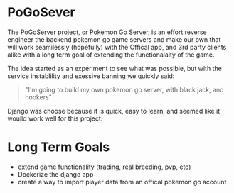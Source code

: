 # PoGoSever

The PoGoServer project, or Pokemon Go Server, is an effort reverse engineer the backend pokemon go game servers and make our own that will work seamilessly (hopefully) with the Offical app, and 3rd party clients alike with a long term goal of extending the functionalaity of the game.

The idea started as an experiment to see what was possible, but with the service instablility and exessive banning we quickly said:
> "I'm going to build my own pokemon go server, with black jack, and hookers"

Django was choose because it is quick, easy to learn, and seemed like it wouild work well for this project.


# Long Term Goals
- extend game functionality (trading, real breeding, pvp, etc)
- Dockerize the django app
- create a way to import player data from an offical pokemon go account
